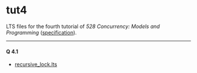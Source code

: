 # tut4

LTS files for the fourth tutorial of _528 Concurrency: Models and Programming_ ([specification](spec.pdf)).

---

#### Q 4.1

- [recursive_lock.lts](recursive_lock.lts)
